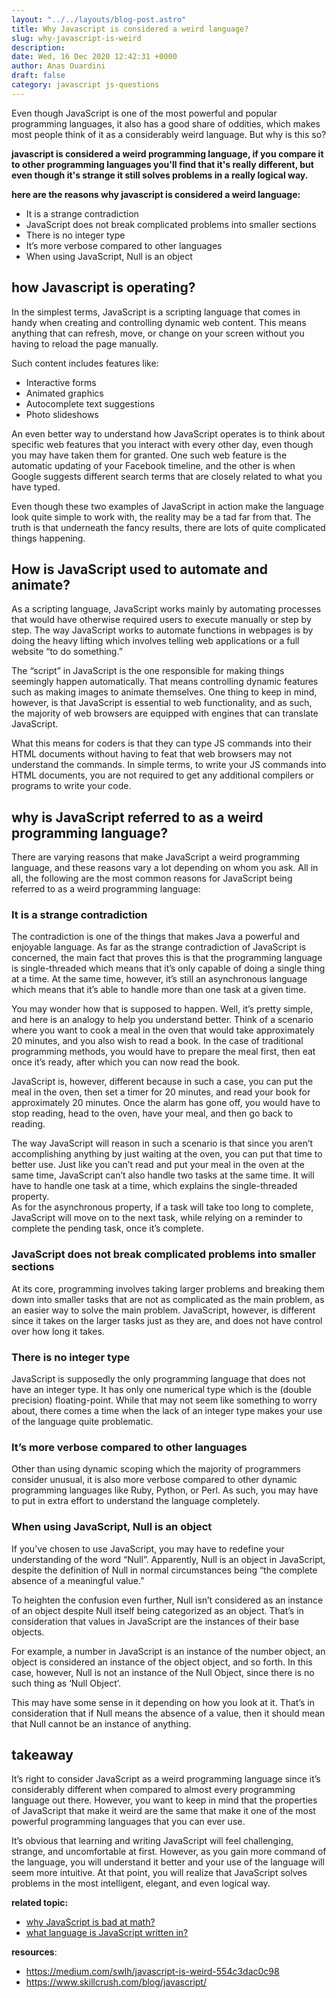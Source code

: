 ```yaml
---
layout: "../../layouts/blog-post.astro"
title: Why Javascript is considered a weird language?
slug: why-javascript-is-weird
description: 
date: Wed, 16 Dec 2020 12:42:31 +0000
author: Anas Ouardini
draft: false
category: javascript js-questions
---
```



Even though JavaScript is one of the most powerful and popular programming languages, it also has a good share of oddities, which makes most people think of it as a considerably weird language. But why is this so?

**javascript is considered a weird programming language, if you compare it to other programming languages you'll find that it's really different, but even though it's strange it still solves problems in a really logical way.**

**here are the reasons why javascript is considered a weird language:**

- It is a strange contradiction
- JavaScript does not break complicated problems into smaller sections
- There is no integer type
- It’s more verbose compared to other languages
- When using JavaScript, Null is an object

## how Javascript is operating?

In the simplest terms, JavaScript is a scripting language that comes in handy when creating and controlling dynamic web content. This means anything that can refresh, move, or change on your screen without you having to reload the page manually.

Such content includes features like:

- Interactive forms 
- Animated graphics
- Autocomplete text suggestions
- Photo slideshows

An even better way to understand how JavaScript operates is to think about specific web features that you interact with every other day, even though you may have taken them for granted. One such web feature is the automatic updating of your Facebook timeline, and the other is when Google suggests different search terms that are closely related to what you have typed.

Even though these two examples of JavaScript in action make the language look quite simple to work with, the reality may be a tad far from that. The truth is that underneath the fancy results, there are lots of quite complicated things happening.

## How is JavaScript used to automate and animate?

As a scripting language, JavaScript works mainly by automating processes that would have otherwise required users to execute manually or step by step. The way JavaScript works to automate functions in webpages is by doing the heavy lifting which involves telling web applications or a full website “to do something.”

The “script” in JavaScript is the one responsible for making things seemingly happen automatically. That means controlling dynamic features such as making images to animate themselves. One thing to keep in mind, however, is that JavaScript is essential to web functionality, and as such, the majority of web browsers are equipped with engines that can translate JavaScript.

What this means for coders is that they can type JS commands into their HTML documents without having to feat that web browsers may not understand the commands. In simple terms, to write your JS commands into HTML documents, you are not required to get any additional compilers or programs to write your code.

## why is JavaScript referred to as a weird programming language?

There are varying reasons that make JavaScript a weird programming language, and these reasons vary a lot depending on whom you ask. All in all, the following are the most common reasons for JavaScript being referred to as a weird programming language:

### It is a strange contradiction

The contradiction is one of the things that makes Java a powerful and enjoyable language. As far as the strange contradiction of JavaScript is concerned, the main fact that proves this is that the programming language is single-threaded which means that it’s only capable of doing a single thing at a time. At the same time, however, it’s still an asynchronous language which means that it’s able to handle more than one task at a given time.

You may wonder how that is supposed to happen. Well, it’s pretty simple, and here is an analogy to help you understand better. Think of a scenario where you want to cook a meal in the oven that would take approximately 20 minutes, and you also wish to read a book. In the case of traditional programming methods, you would have to prepare the meal first, then eat once it’s ready, after which you can now read the book.

JavaScript is, however, different because in such a case, you can put the meal in the oven, then set a timer for 20 minutes, and read your book for approximately 20 minutes. Once the alarm has gone off, you would have to stop reading, head to the oven, have your meal, and then go back to reading.

The way JavaScript will reason in such a scenario is that since you aren’t accomplishing anything by just waiting at the oven, you can put that time to better use. Just like you can’t read and put your meal in the oven at the same time, JavaScript can’t also handle two tasks at the same time. It will have to handle one task at a time, which explains the single-threaded property.<br>As for the asynchronous property, if a task will take too long to complete, JavaScript will move on to the next task, while relying on a reminder to complete the pending task, once it’s complete.

### JavaScript does not break complicated problems into smaller sections

At its core, programming involves taking larger problems and breaking them down into smaller tasks that are not as complicated as the main problem, as an easier way to solve the main problem. JavaScript, however, is different since it takes on the larger tasks just as they are, and does not have control over how long it takes.

### There is no integer type

JavaScript is supposedly the only programming language that does not have an integer type. It has only one numerical type which is the (double precision) floating-point. While that may not seem like something to worry about, there comes a time when the lack of an integer type makes your use of the language quite problematic.

### It’s more verbose compared to other languages

Other than using dynamic scoping which the majority of programmers consider unusual, it is also more verbose compared to other dynamic programming languages like Ruby, Python, or Perl. As such, you may have to put in extra effort to understand the language completely.

### When using JavaScript, Null is an object

If you’ve chosen to use JavaScript, you may have to redefine your understanding of the word “Null”. Apparently, Null is an object in JavaScript, despite the definition of Null in normal circumstances being “the complete absence of a meaningful value.”

To heighten the confusion even further, Null isn’t considered as an instance of an object despite Null itself being categorized as an object. That’s in consideration that values in JavaScript are the instances of their base objects.

For example, a number in JavaScript is an instance of the number object, an object is considered an instance of the object object, and so forth. In this case, however, Null is not an instance of the Null Object, since there is no such thing as ‘Null Object’.

This may have some sense in it depending on how you look at it. That’s in consideration that if Null means the absence of a value, then it should mean that Null cannot be an instance of anything.

## takeaway

It’s right to consider JavaScript as a weird programming language since it’s considerably different when compared to almost every programming language out there. However, you want to keep in mind that the properties of JavaScript that make it weird are the same that make it one of the most powerful programming languages that you can ever use.

It’s obvious that learning and writing JavaScript will feel challenging, strange, and uncomfortable at first. However, as you gain more command of the language, you will understand it better and your use of the language will seem more intuitive. At that point, you will realize that JavaScript solves problems in the most intelligent, elegant, and even logical way.

**related topic:**

- <a href="/posts/why-javascript-is-bad-at-math/" target="_blank" rel="noreferrer noopener">why JavaScript is bad at math?</a>
- <a href="/posts/what-language-is-javascript-written-in/" target="_blank" rel="noreferrer noopener">what language is JavaScript written in?</a>

**resources**:

- <a href="https://medium.com/swlh/javascript-is-weird-554c3dac0c98" target="_blank" rel="noreferrer noopener nofollow">https://medium.com/swlh/javascript-is-weird-554c3dac0c98</a>
- <a href="https://www.skillcrush.com/blog/javascript/" target="_blank" rel="noreferrer noopener nofollow">https://www.skillcrush.com/blog/javascript/</a>